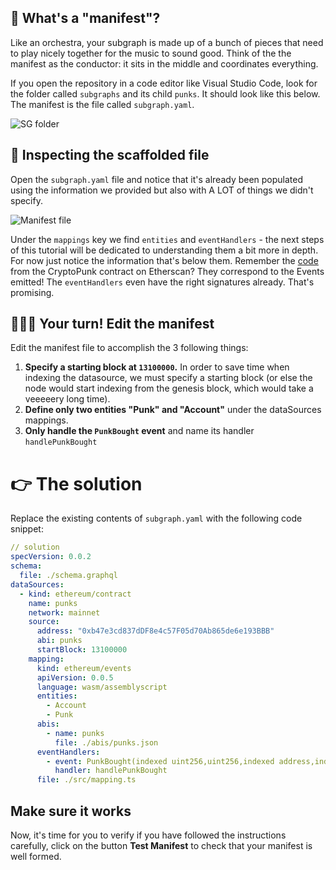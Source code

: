 ## 📜 What's a "manifest"?

Like an orchestra, your subgraph is made up of a bunch of pieces that need to play nicely together for the music to sound good. Think of the the manifest as the conductor: it sits in the middle and coordinates everything.

If you open the repository in a code editor like Visual Studio Code, look for the folder called `subgraphs` and its child `punks`. It should look like this below. The manifest is the file called `subgraph.yaml`.

![SG folder](https://user-images.githubusercontent.com/206753/136859626-a5191c6c-a9b4-49d5-aafd-7b542b1c438b.png)

## 🔎 Inspecting the scaffolded file

Open the `subgraph.yaml` file and notice that it's already been populated using the information we provided but also with A LOT of things we didn't specify.

![Manifest file](https://user-images.githubusercontent.com/206753/136859637-b7747369-bc3f-42bc-b3aa-9b55b1f8cb1b.png)

Under the `mappings` key we find `entities` and `eventHandlers` - the next steps of this tutorial will be dedicated to understanding them a bit more in depth. For now just notice the information that's below them. Remember the [code](https://etherscan.io/address/0xb47e3cd837dDF8e4c57F05d70Ab865de6e193BBB#code) from the CryptoPunk contract on Etherscan? They correspond to the Events emitted! The `eventHandlers` even have the right signatures already. That's promising.

## 🧑🏼‍💻 Your turn! Edit the manifest

Edit the manifest file to accomplish the 3 following things:
1) **Specify a starting block at `13100000`.** In order to save time when indexing the datasource, we must specify a starting block (or else the node would start indexing from the genesis block, which would take a veeeeery long time).
2) **Define only two entities "Punk" and "Account"** under the dataSources mappings.
3) **Only handle the `PunkBought` event** and name its handler `handlePunkBought`

# 👉 The solution

Replace the existing contents of `subgraph.yaml` with the following code snippet:

```yaml
// solution
specVersion: 0.0.2
schema:
  file: ./schema.graphql
dataSources:
  - kind: ethereum/contract
    name: punks
    network: mainnet
    source:
      address: "0xb47e3cd837dDF8e4c57F05d70Ab865de6e193BBB"
      abi: punks
      startBlock: 13100000
    mapping:
      kind: ethereum/events
      apiVersion: 0.0.5
      language: wasm/assemblyscript
      entities:
        - Account
        - Punk
      abis:
        - name: punks
          file: ./abis/punks.json
      eventHandlers:
        - event: PunkBought(indexed uint256,uint256,indexed address,indexed address)
          handler: handlePunkBought
      file: ./src/mapping.ts
```

## Make sure it works

Now, it's time for you to verify if you have followed the instructions carefully, click on the button **Test Manifest** to check that your manifest is well formed.
